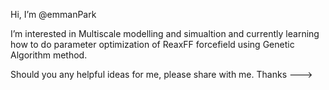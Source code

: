 Hi, I’m @emmanPark

I’m interested in Multiscale modelling and simualtion and currently learning how to do parameter optimization of ReaxFF forcefield using Genetic Algorithm method. 

Should you any helpful ideas for me, please share with me. Thanks 
--->
